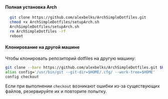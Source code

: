 #### **Полная установка Arch**
```bash
  git clone https://github.com/alexbelks/ArchSimpleDotfiles.git
  chmod +x ArchSimpleDotfiles/setupArch.sh
  ArchSimpleDotfiles/setupArch.sh
  rm ArchSimpleDotfiles -rf
  reboot
```
 
 
 #### **Клонирование на другой машине**

  Чтобы клонировать репозиторий dotfiles на другую машину:

  ```bash
  git clone --bare https://github.com/alexbelks/ArchSimpleDotfiles.git $HOME/.cfg
  alias config='/usr/bin/git --git-dir=$HOME/.cfg/ --work-tree=$HOME'
  config checkout
  ```

  Если при выполнении `checkout` возникают ошибки из-за существующих файлов, резервируйте их и повторите попытку.


